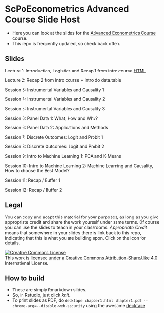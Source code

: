 # ScPoEconometrics **Advanced Course** Slide Host

* Here you can look at the slides for the [Advanced Econometrics Course](https://github.com/ScPoEcon/ScPoEconometrics) course.
* This repo is frequently updated, so check back often.


## Slides

Lecture 1: Introduction, Logistics and Recap 1 from intro course [HTML](https://raw.githack.com/ScPoEcon/Advanced-Metrics-slides/master/lectures/01-recap/recap1.html)

Lecture 2: Recap 2 from intro course + intro do data.table

Session 3: Instrumental Variables and Causality 1

Session 4: Instrumental Variables and Causality 2

Session 5: Instrumental Variables and Causality 3

Session 6: Panel Data 1: What, How and Why?

Session 6: Panel Data 2: Applications and Methods

Session 7: Discrete Outcomes: Logit and Probit 1

Session 8: Discrete Outcomes: Logit and Probit 2

Session 9: Intro to Machine Learning 1: PCA and K-Means

Session 10: Intro to Machine Learning 2: Machine Learning and Causality, How to choose the Best Model?

Session 11: Recap / Buffer 1

Session 12: Recap / Buffer 2

## Legal

You can copy and adapt this material for your purposes, as long as you give appropriate credit and share the work yourself  under same terms. Of course you can use the slides to teach in your classrooms. *Appropriate Credit* means that somewhere in your slides there is link back to this repo, indicating that this is what you are building upon. Click on the icon for details.

<a rel="license" href="http://creativecommons.org/licenses/by-sa/4.0/"><img alt="Creative Commons License" style="border-width:0" src="https://i.creativecommons.org/l/by-sa/4.0/88x31.png" /></a><br />This work is licensed under a <a rel="license" href="http://creativecommons.org/licenses/by-sa/4.0/">Creative Commons Attribution-ShareAlike 4.0 International License</a>.

## How to build

* These are simply Rmarkdown slides.
* So, in Rstudio, just click *knit*.
* To print slides as PDF, do 
```decktape chapter1.html chapter1.pdf --chrome-arg=--disable-web-security```
using the awesome [decktape](https://github.com/astefanutti/decktape)
